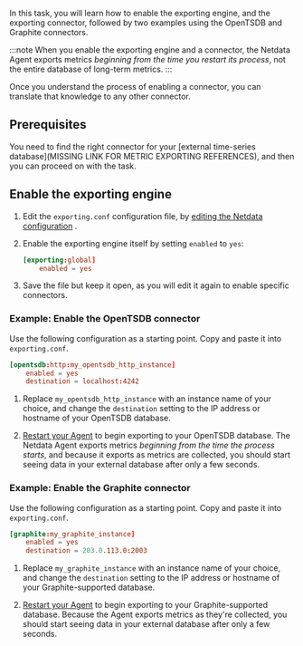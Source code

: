 <!--
title: "Configure exporting engine "
sidebar_label: "Configure exporting engine "
custom_edit_url: "https://github.com/netdata/netdata/blob/master/docs/tasks/manage-retained-metrics/configure-exporting-engine-.md"
learn_status: "Unpublished"
sidebar_position: 10
learn_topic_type: "Tasks"
learn_rel_path: "manage-retained-metrics"
learn_docs_purpose: "Instructions on how to configure the exporting engine to export metrics to an external target"
-->


In this task, you will learn how to enable the exporting engine, and the exporting connector, followed by two examples
using the OpenTSDB and Graphite connectors.

:::note
When you enable the exporting engine and a connector, the Netdata Agent exports metrics _beginning from the time you
restart its process_, not the entire database of long-term metrics.
:::

Once you understand the process of enabling a connector, you can translate that knowledge to any other connector.

## Prerequisites

You need to find the right connector for your [external time-series
database](MISSING LINK FOR METRIC EXPORTING REFERENCES), and then you can proceed on with the task.

## Enable the exporting engine

1. Edit the `exporting.conf` configuration file,
   by [editing the Netdata configuration](https://github.com/netdata/netdata/blob/master/docs/tasks/general-configuration/configure-the-agent.md)
   .
2. Enable the exporting engine itself by setting `enabled` to `yes`:

    ```conf
    [exporting:global]
        enabled = yes
    ```

3. Save the file but keep it open, as you will edit it again to enable specific connectors.

### Example: Enable the OpenTSDB connector

Use the following configuration as a starting point. Copy and paste it into `exporting.conf`.

```conf
[opentsdb:http:my_opentsdb_http_instance]
    enabled = yes
    destination = localhost:4242
```

1. Replace `my_opentsdb_http_instance` with an instance name of your choice, and change the `destination` setting to the
   IP
   address or hostname of your OpenTSDB database.

2. [Restart your Agent](https://github.com/netdata/netdata/blob/master/docs/tasks/general-configuration/start-stop-and-restart-agent.md#restarting-the-agent)
   to begin exporting to your OpenTSDB database. The
   Netdata Agent exports metrics _beginning from the time the process starts_, and because it exports as metrics are
   collected, you should start seeing data in your external database after only a few seconds.

<!--Any further configuration is optional, based on your needs and the configuration of your OpenTSDB database. See the
[OpenTSDB connector doc](/exporting/opentsdb/README.md)-->

### Example: Enable the Graphite connector

Use the following configuration as a starting point. Copy and paste it into `exporting.conf`.

```conf
[graphite:my_graphite_instance]
    enabled = yes
    destination = 203.0.113.0:2003
```

1. Replace `my_graphite_instance` with an instance name of your choice, and change the `destination` setting to the IP
   address or hostname of your Graphite-supported database.

2. [Restart your Agent](https://github.com/netdata/netdata/blob/master/docs/tasks/general-configuration/start-stop-and-restart-agent.md#restarting-the-agent)
   to begin exporting to your Graphite-supported database.
   Because the Agent exports metrics as they're collected, you should start seeing data in your external database after
   only a few seconds.

<!--Any further configuration is optional, based on your needs and the configuration of your Graphite-supported database.
See [exporting engine reference](/exporting/README.md#configuration) for details.-->